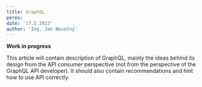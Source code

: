 ```yaml
---
title: GraphQL
perex:
date: '17.1.2023'
author: 'Ing. Jan Novotný'
---
```


**Work in progress**

This article will contain description of GraphQL, mainly the ideas behind its design from the API consumer perspective
(not from the perspective of the GraphQL API developer). It should also contain recommendations and hint how to use
API correctly.